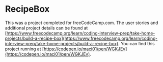 # RecipeBox
This was a project completed for freeCodeCamp.com.  The user stories and additional project details can be found at [https://www.freecodecamp.org/learn/coding-interview-prep/take-home-projects/build-a-recipe-box](https://www.freecodecamp.org/learn/coding-interview-prep/take-home-projects/build-a-recipe-box). You can find this project running at [https://codepen.io/maci01/pen/WGKJEv](https://codepen.io/maci01/pen/WGKJEv).

 
